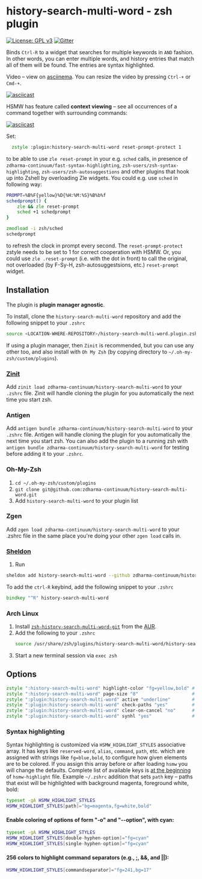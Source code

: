 # history-search-multi-word - zsh plugin

[![License: GPL v3](https://img.shields.io/badge/License-GPLv3-blue.svg)](https://www.gnu.org/licenses/gpl-3.0)
[![Gitter](https://img.shields.io/gitter/room/zdharma-continuum/zinit.svg?style=flat-square)](https://gitter.im/zdharma-continuum/zinit)

Binds `Ctrl-R` to a widget that searches for multiple keywords in `AND` fashion. In other words, you
can enter multiple words, and history entries that match all of them will be found. The entries are
syntax highlighted.

Video – view on [asciinema](https://asciinema.org/a/88954). You can resize the video by pressing
`Ctrl-+` or `Cmd-+`.

[![asciicast](https://asciinema.org/a/88954.png)](https://asciinema.org/a/88954)

HSMW has feature called **context viewing** – see all occurrences of a command together with
surrounding commands:

[![asciicast](https://asciinema.org/a/155704.png)](https://asciinema.org/a/155704)

Set:

```zsh
  zstyle :plugin:history-search-multi-word reset-prompt-protect 1
```

to be able to use `zle reset-prompt` in your e.g. `sched` calls, in presence of
`zdharma-continuum/fast-syntax-highlighting`, `zsh-users/zsh-syntax-highlighting`,
`zsh-users/zsh-autosuggestions` and other plugins that hook up into Zshell by overloading Zle
widgets. You could e.g. use `sched` in following way:

```zsh
PROMPT=%B%F{yellow}%D{%H:%M:%S}%B%b%f
schedprompt() {
    zle && zle reset-prompt
    sched +1 schedprompt
}

zmodload -i zsh/sched
schedprompt
```

to refresh the clock in prompt every second. The `reset-prompt-protect` zstyle needs to be set to 1
for correct cooperation with HSMW. Or, you could use `zle .reset-prompt` (i.e. with the dot in
front) to call the original, not overloaded (by F-Sy-H, zsh-autosuggestsions, etc.) `reset-prompt`
widget.

## Installation

The plugin is **plugin manager agnostic**.

To install, clone the `history-search-multi-word` repository and add the following snippet to your
`.zshrc`

```zsh
source <LOCATION-WHERE-REPOSITORY>/history-search-multi-word.plugin.zsh
```

If using a plugin manager, then `Zinit` is recommended, but you can use any other too, and also
install with `Oh My Zsh` (by copying directory to `~/.oh-my-zsh/custom/plugins`).

### [Zinit](https://github.com/zdharma-continuum/zinit)

Add `zinit load zdharma-continuum/history-search-multi-word` to your `.zshrc` file. Zinit will
handle cloning the plugin for you automatically the next time you start zsh.

### Antigen

Add `antigen bundle zdharma-continuum/history-search-multi-word` to your `.zshrc` file. Antigen will
handle cloning the plugin for you automatically the next time you start zsh. You can also add the
plugin to a running zsh with `antigen bundle zdharma-continuum/history-search-multi-word` for
testing before adding it to your `.zshrc`.

### Oh-My-Zsh

1. `cd ~/.oh-my-zsh/custom/plugins`
1. `git clone git@github.com:zdharma-continuum/history-search-multi-word.git`
1. Add `history-search-multi-word` to your plugin list

### Zgen

Add `zgen load zdharma-continuum/history-search-multi-word` to your .zshrc file in the same place
you're doing your other `zgen load` calls in.

### [Sheldon](https://github.com/rossmacarthur/sheldon)

1. Run

```bash
sheldon add history-search-multi-word --github zdharma-continuum/history-search-multi-word
```

To add the `ctrl-R` keybind, add the following snippet to your `.zshrc`

```zsh
bindkey "^R" history-search-multi-word
```

### Arch Linux

1. Install
   [`zsh-history-search-multi-word-git`](https://aur.archlinux.org/packages/zsh-history-search-multi-word-git/)
   from the [AUR](https://wiki.archlinux.org/index.php/Arch_User_Repository).
1. Add the following to your `.zshrc`
   ```zsh
   source /usr/share/zsh/plugins/history-search-multi-word/history-search-multi-word.plugin.zsh
   ```
1. Start a new terminal session via `exec zsh`

## Options

```zsh
zstyle ":history-search-multi-word" highlight-color "fg=yellow,bold" # Color in which to highlight matched, searched text (default bg=17 on 256-color terminals)
zstyle ":history-search-multi-word" page-size "8"                    # Number of entries to show (default is $LINES/3)
zstyle ":plugin:history-search-multi-word" active "underline"        # Effect on active history entry. Try: standout, bold, bg=blue (default underline)
zstyle ":plugin:history-search-multi-word" check-paths "yes"         # Whether to check paths for existence and mark with magenta (default true)
zstyle ":plugin:history-search-multi-word" clear-on-cancel "no"      # Whether pressing Ctrl-C or ESC should clear entered query
zstyle ":plugin:history-search-multi-word" synhl "yes"               # Whether to perform syntax highlighting (default true)
```

### Syntax highlighting

Syntax highlighting is customized via `HSMW_HIGHLIGHT_STYLES` associative array. It has keys like
`reserved-word`, `alias`, `command`, `path`, etc. which are assigned with strings like
`fg=blue,bold`, to configure how given elements are to be colored. If you assign this array before
or after loading `hsmw` you will change the defaults. Complete list of available keys is
[at the beginning](https://github.com/zdharma-continuum/history-search-multi-word/blob/master/hsmw-highlight#L34-L62)
of `hsmw-highlight` file. Example `~/.zshrc` addition that sets `path` key – paths that exist will
be highlighted with background magenta, foreground white, bold:

```zsh
typeset -gA HSMW_HIGHLIGHT_STYLES
HSMW_HIGHLIGHT_STYLES[path]="bg=magenta,fg=white,bold"
```

#### Enable coloring of options of form "-o" and "--option", with cyan:

```zsh
typeset -gA HSMW_HIGHLIGHT_STYLES
HSMW_HIGHLIGHT_STYLES[double-hyphen-option]="fg=cyan"
HSMW_HIGHLIGHT_STYLES[single-hyphen-option]="fg=cyan"
```

#### 256 colors to highlight command separators (e.g., ;, &&, and ||):

```zsh
HSMW_HIGHLIGHT_STYLES[commandseparator]="fg=241,bg=17"
```

<!-- vim:set ft=markdown tw=100 fo+=1n: -->
